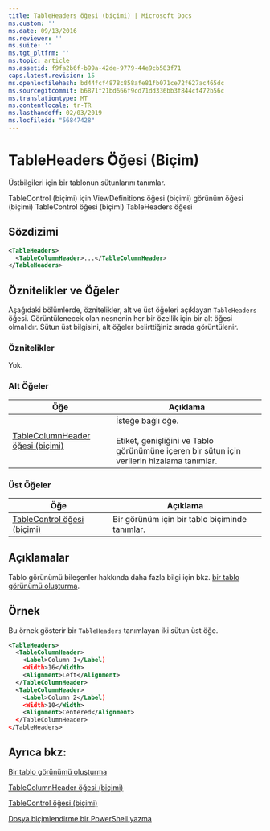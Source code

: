 ```yaml
---
title: TableHeaders öğesi (biçimi) | Microsoft Docs
ms.custom: ''
ms.date: 09/13/2016
ms.reviewer: ''
ms.suite: ''
ms.tgt_pltfrm: ''
ms.topic: article
ms.assetid: f9fa2b6f-b99a-42de-9779-44e9cb583f71
caps.latest.revision: 15
ms.openlocfilehash: bd44fcf4878c858afe81fb071ce72f627ac465dc
ms.sourcegitcommit: b6871f21bd666f9cd71dd336bb3f844cf472b56c
ms.translationtype: MT
ms.contentlocale: tr-TR
ms.lasthandoff: 02/03/2019
ms.locfileid: "56847428"
---
```

# <a name="tableheaders-element-format"></a>TableHeaders Öğesi (Biçim)

Üstbilgileri için bir tablonun sütunlarını tanımlar.

TableControl (biçimi) için ViewDefinitions öğesi (biçimi) görünüm öğesi (biçimi) TableControl öğesi (biçimi) TableHeaders öğesi

## <a name="syntax"></a>Sözdizimi

```xml
<TableHeaders>
  <TableColumnHeader>...</TableColumnHeader>
</TableHeaders>

```

## <a name="attributes-and-elements"></a>Öznitelikler ve Öğeler

Aşağıdaki bölümlerde, öznitelikler, alt ve üst öğeleri açıklayan `TableHeaders` öğesi. Görüntülenecek olan nesnenin her bir özellik için bir alt öğesi olmalıdır. Sütun üst bilgisini, alt öğeler belirttiğiniz sırada görüntülenir.

### <a name="attributes"></a>Öznitelikler

Yok.

### <a name="child-elements"></a>Alt Öğeler

|Öğe|Açıklama|
|-------------|-----------------|
|[TableColumnHeader öğesi (biçimi)](./tablecolumnheader-element-format.md)|İsteğe bağlı öğe.<br /><br /> Etiket, genişliğini ve Tablo görünümüne içeren bir sütun için verilerin hizalama tanımlar.|

### <a name="parent-elements"></a>Üst Öğeler

|Öğe|Açıklama|
|-------------|-----------------|
|[TableControl öğesi (biçimi)](./tablecontrol-element-format.md)|Bir görünüm için bir tablo biçiminde tanımlar.|

## <a name="remarks"></a>Açıklamalar

Tablo görünümü bileşenler hakkında daha fazla bilgi için bkz. [bir tablo görünümü oluşturma](./creating-a-table-view.md).

## <a name="example"></a>Örnek

Bu örnek gösterir bir `TableHeaders` tanımlayan iki sütun üst öğe.

```xml
<TableHeaders>
  <TableColumnHeader>
    <Label>Column 1</Label)
    <Width>16</Width>
    <Alignment>Left</Alignment>
  </TableColumnHeader>
  <TableColumnHeader>
    <Label>Column 2</Label)
    <Width>10</Width>
    <Alignment>Centered</Alignment>
  </TableColumnHeader>
</TableHeaders>
```

## <a name="see-also"></a>Ayrıca bkz:

[Bir tablo görünümü oluşturma](./creating-a-table-view.md)

[TableColumnHeader öğesi (biçimi)](./tablecolumnheader-element-format.md)

[TableControl öğesi (biçimi)](./tablecontrol-element-format.md)

[Dosya biçimlendirme bir PowerShell yazma](./writing-a-powershell-formatting-file.md)
